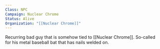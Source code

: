 ```yaml
---
Class: NPC
Campaign: Nuclear Chrome
Status: Alive
Organization: "[[Nuclear Chrome]]"
---
```

Recurring bad guy that is somehow tied to [[Nuclear Chrome]]. So-called for his metal baseball bat that has nails welded on.